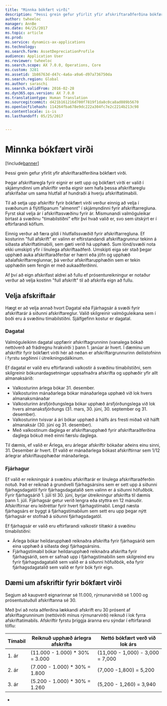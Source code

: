 ```yaml
---
title: "Minnka bókfært virði"
description: "Þessi grein gefur yfirlit yfir afskriftaraðferðina bókfært virði."
author: twheeloc
manager: AnnBe
ms.date: 04/25/2017
ms.topic: article
ms.prod: 
ms.service: dynamics-ax-applications
ms.technology: 
ms.search.form: AssetDepreciationProfile
audience: Application User
ms.reviewer: twheeloc
ms.search.scope: AX 7.0.0, Operations, Core
ms.custom: 3281
ms.assetid: 1b86763d-d47c-4a6a-a9a6-d97a736750da
ms.search.region: Global
ms.author: saraschi
ms.search.validFrom: 2016-02-28
ms.dyn365.ops.version: AX 7.0.0
ms.translationtype: Human Translation
ms.sourcegitcommit: d421b161216d700f7819f1da8c0ca8ad089b5670
ms.openlocfilehash: 114264fba678e9dc222a304fc7e2c2214b213c98
ms.contentlocale: is-is
ms.lasthandoff: 05/25/2017


---
```


# <a name="reduce-balance-depreciation"></a>Minnka bókfært virði

[!include[banner](../includes/banner.md)]


Þessi grein gefur yfirlit yfir afskriftaraðferðina bókfært virði.

Þegar afskriftaregla fyrir eignir er sett upp og bókfært virði er valið í skjámyndinni um afskriftir verða eignir sem hafa þessa afskriftareglu afskrifaðar um sama hlutfall af hundraði á hverju afskriftatímabili.

Til að setja upp afskriftir fyrir bókfært virði verður einnig að velja í svæðunum á flýtiflipanum "almennt" í skjámyndinni fyrir afskriftarregluna. Fyrst skal velja ár í afskriftasvæðinu fyrir ár. Mismunandi valmöguleikar birtast á svæðinu "tímabilstíðni"  eftir því hvað valið er, svo sem útskýrt er í eftirfarandi köflum. 

Einnig verður að færa gildi í hlutfallssvæðið fyrir afskriftarregluna. Ef kosturinn "full afskrift" er valinn er eftirstandandi afskriftagrunnur tekinn á síðasta afskriftatímabili, sem gæti verið há upphæð. Sum lönd/svæði nota ekki umskipti yfir í línulega afskriftaaðferð. Umskipti eiga sér stað þegar upphæð auka afskriftaraðferðar er hærri eða jöfn og upphæð aðalafskriftarreglunnar, þá  verður afskriftarupphæðin sem er tekin upphæðin sem fengin er með aukaaðferðinni. 

Af því að eign afskrifast aldrei að fullu ef prósentureikningur er notaður verður að velja kostinn "full afskrift"  til að afskrifa eign að fullu.

## <a name="select-a-depreciation-year"></a>Velja afskriftaár
Hægt er að velja annað hvort Dagatal eða Fjárhagsár á svæði fyrir afskriftarár á síðunni afskriftareglur. Valið skilgreinir valmöguleikana sem í boði eru á svæðinu tímabilstíðni. Sjálfgefinn kostur er dagatal.

### <a name="calendar"></a>Dagatal

Valmöguleikinn dagatal uppfærir afskriftagrunninn (vanalega bókað nettóverð að frádregnu hrakvirði ) þann 1. janúar ár hvert. Í dæminu um afskriftir fyrir bókfært virði hér að neðan er afskriftargrunnurinn deilistofninn í fyrstu segðinni í útreikningsdálkinum. 

Ef dagatal er valið eru eftirfarandi valkostir á svæðinu tímabilstíðni, sem skilgreinir bókunardagsetningar uppsafnaðra afskrifta og upphæðir yfir allt almanaksárið:

-   Valkosturinn árlega bókar 31. desember.
-   Valkosturinn mánaðarlega bókar mánaðarlega upphæð við lok hvers almanaksmánaðar
-   Valkosturinn ársfjórðungslega bókar upphæð ársfjórðungslega við lok hvers almanaksfjórðungs (31. mars, 30. júní, 30. september og 31. desember).
-   Valkosturinn tvisvar á ári bókar upphæð á hálfs árs fresti miðað við hálft almanaksár (30. júní og 31. desember).
-   Með valkostinum daglega er afskriftarupphæð fyrir afskriftaraðferðina daglega bókuð með einni færslu daglega.

Til dæmis, ef valið er Árlega, eru árlegar afskriftir bókaðar aðeins einu sinni, 31. Desember ár hvert. Ef valið er mánaðarlega bókast afskriftirnar sem 1/12 árlegrar afskriftaupphæðar mánaðarlega.

### <a name="fiscal"></a>Fjárhagur

Ef valið er reikningsár á svæðinu afskriftarár er línulega afskriftaraðferðin notuð. Það er reiknað á grundvelli fjárhagsársins sem er sett upp á síðunni fjárhagsdagatöl fyrir fjárhagsdagatalið sem valinn er á síðunni höfuðbók. Fyrir fjárhagsárið 1. júlí til 30. júní, byrjar útreikningur afskrifta til dæmis þann 1. júlí. Fjárhagsár getur verið lengra eða styttra en 12 mánuðir. Afskriftirnar eru leiðréttar fyrir hvert fjárhagstímabil. Lengd næsta fjárhagsárs er byggt á fjárhagstímabilum sem sett eru upp þegar nýtt fjárhagsár er stofnað á síðunni fjárhagsdagatöl.


Ef fjárhagsár er valið eru eftirfarandi valkostir tiltækir á svæðinu tímabilstíðni:

-   Árlega bókar heildarupphæð reiknaðra afskrifta fyrir fjárhagsárið sem eina upphæð á síðasta degi fjárhagsársins.
-   Fjárhagstímabil bókar heildarupphæð reiknaðra afskrifta fyrir fjárhagsárið, sem er safnað upp í fjárhagstímabilin sem skilgreind eru fyrir fjárhagsdagatalið sem valið er á síðunni höfuðbók, eða fyrir fjárhagsdagatalið sem valið er fyrir bók fyrir eign.

## <a name="example-of-reducing-balance-depreciation"></a>Dæmi um afskriftir fyrir bókfært virði

Segjum að kaupverð eignarinnar sé 11.000, rýrnunarvirðið sé 1.000 og prósentustuðull afskriftanna sé 30. 

Með því að nota aðferðina lækkandi afskrift eru 30 prósent af afskriftagrunninum (nettóvirði mínus rýrnunarvirði) reiknuð í lok fyrra afskriftatímabils. Afskriftir fyrstu þriggja áranna eru sýndar í eftirfarandi töflu:

| Tímabil | Reiknuð upphæð árlegra afskrifta | Nettó bókfært verð við lok árs |
|--------|-------------------------------------------|---------------------------------------|
| 1. ár | (11.000 - 1.000) \* 30% = 3.000           | (11,000 - 1,000) - 3,000 = 7,000      |
| 2. ár | (7.000 - 1.000) \* 30% = 1.800            | (7,000 -1,800) = 5,200                |
| 3. ár | (5.200 - 1.000) \* 30% = 1.260            | (5,200 - 1,260) = 3,940               |

 
-






